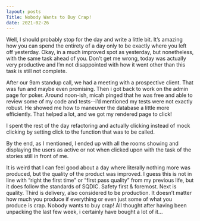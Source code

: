 ```yaml
---
layout: posts
Title: Nobody Wants to Buy Crap!
date: 2021-02-26
---
```


Well, I should probably stop for the day and write a little bit.  It’s amazing how you can spend the entirety of a day only to be exactly where you left off yesterday.  Okay, in a much improved spot as yesterday, but nonetheless, with the same task ahead of you.  Don’t get me wrong, today was actually very productive and I’m not disappointed with how it went other than this task is still not complete.

After our 9am standup call, we had a meeting with a prospective client.  That was fun and maybe even promising.  Then i got back to work on the admin page for poker.  Around noon-ish, micah pinged that he was free and able to review some of my code and tests--i’d mentioned my tests were not exactly robust.  He showed me how to maneuver the database a little more efficiently.  That helped a lot, and we got my rendered page to click!

I spent the rest of the day refactoring and actually clicking instead of mock clicking by setting click to the function that was to be called.  

By the end, as I mentioned, I ended up with all the rooms showing and displaying the users as active or not when clicked upon with the task of the stories still in front of me.

It is weird that I can feel good about a day where literally nothing more was produced, but the quality of the product was improved.  I guess this is not in line with “right the first time” or “first pass quality” from my previous life, but it does follow the standards of SQDIC.  Safety first & foremost.  Next is quality.  Third is delivery, also considered to be production.  It doesn’t matter how much you produce if everything or even just some of what you produce is crap.  Nobody wants to buy crap!  All thought after having been unpacking the last few week, i certainly have bought a lot of it...

